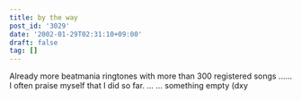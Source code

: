 ```yaml
---
title: by the way
post_id: '3029'
date: '2002-01-29T02:31:10+09:00'
draft: false
tag: []
---
```


Already more beatmania ringtones with more than 300 registered songs ...... I often praise myself that I did so far. ... ... something empty (dxy